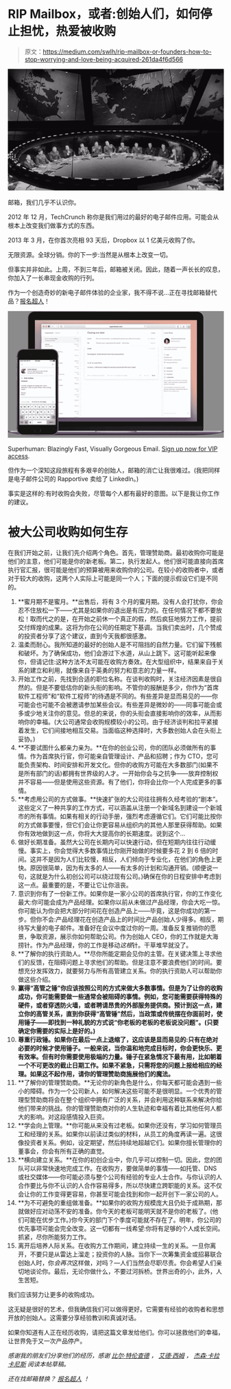# RIP Mailbox，或者:创始人们，如何停止担忧，热爱被收购

> 原文：<https://medium.com/swlh/rip-mailbox-or-founders-how-to-stop-worrying-and-love-being-acquired-261da4f6d566>

![](img/9bc7cf2d846d2791f2300a223f1a60fa.png)

邮箱，我们几乎不认识你。

2012 年 12 月，TechCrunch 称你是我们用过的最好的电子邮件应用。可能会从根本上改变我们做事方式的东西。

2013 年 3 月，在你首次亮相 93 天后，Dropbox 以 1 亿美元收购了你。

无限资源。全球分销。你的下一步:当然是从根本上改变一切。

但事实并非如此。上周，不到三年后，邮箱被关闭。因此，随着一声长长的叹息，你加入了一长串现金收购的行列。

作为一个创造奇妙的新电子邮件体验的企业家，我不得不说…正在寻找邮箱替代品？[报名超人](https://superhuman.com/?utm_source=medium&utm_medium=content&utm_campaign=mailbox-feb-2016)！

![](img/78648ae61df0b8dd5717d35a53143654.png)

Superhuman: Blazingly Fast, Visually Gorgeous Email. [Sign up now for VIP access](https://superhuman.com/?utm_source=medium&utm_medium=content&utm_campaign=mailbox-feb-2016).

但作为一个深知这段旅程有多艰辛的创始人，邮箱的消亡让我很难过。(我把同样是电子邮件公司的 Rapportive 卖给了 LinkedIn。)

事实是这样的:有时收购会失败，尽管每个人都有最好的意图。以下是我让你工作的建议。

# 被大公司收购如何生存

在我们开始之前，让我们先介绍两个角色。首先，管理赞助商。最初收购你可能是他们的主意，他们可能是你的新老板。第二，执行发起人。他们很可能直接向首席执行官汇报，很可能是他们的预算被用来收购你的公司。在较小的收购者中，或者对于较大的收购，这两个人实际上可能是同一个人；下面的提示假设它们是不同的。

1.  **蜜月期不是蜜月。**出售后，将有 3 个月的蜜月期。没有人会打扰你，你会忍不住放松一下——尤其是如果你的退出是有压力的。在任何情况下都不要放松！取而代之的是，在开始之前休一个真正的假，然后疯狂地努力工作，提前交付辉煌的成果。这将为你在公司的任期定下基调。当我们卖出时，几个赞成的投资者分享了这个建议，直到今天我都很感激。
2.  温柔而耐心。我所知道的最好的创始人是不可阻挡的自然力量。它们留下残骸和破坏。为了确保成功，他们会游过下水道，从山上跳下。这可能听起来像你，但请记住:这种方法不太可能在收购方奏效。在大型组织中，结果来自于关系的建立和利用，就像来自于英勇的努力和意志的力量一样。
3.  开始工作之前，先找到合适的职位名称。在谈判收购时，关注经济因素是很自然的。但是不要低估你的新头衔的影响。不管你的报酬是多少，你作为“首席软件工程师”和“软件工程师”的待遇是不同的。有些差异是显而易见的——你可能会也可能不会被邀请参加某些会议。有些差异是微妙的——同事可能会或多或少地关注你的意见。但总的来说，你的头衔会直接影响你的效率，从而影响你的幸福。(大公司通常会收购规模较小的公司。由于经济谈判和拉平紧接着发生，它们间接地相互交易。当面临这种选择时，大多数创始人会在头衔上妥协。)
4.  **不要试图什么都亲力亲为。**在你的创业公司，你的团队必须做所有的事情。作为首席执行官，你可能亲自管理设计、产品和招聘；作为 CTO，您可能负责架构、时间安排和开发文化。但你的收购方可能在大多数部门(如果不是所有部门的话)都拥有世界级的人才。一开始你会与之抗争——放弃控制权并不容易——但是使用这些资源。有了他们，你将会比你一个人完成更多的事情。
5.  **考虑用公司的方式做事。**快速扩张的大公司往往拥有久经考验的“剧本”。这些定义了一种共享的工作方式，可以涵盖从注册一个新域名到建设一个新城市的所有事情。如果有相关的行动手册，强烈考虑遵循它们。它们可能比按你的方式做事要慢，但它们会让你更容易从组织内的其他人那里获得帮助。如果你有效地做到这一点，你将大大提高你的长期速度。说到这个…
6.  做好长期准备。虽然大公司在长期内可以快速行动，但在短期内往往行动缓慢。事实上，你会觉得大多数事情比你刚开始做的时候要多花 2 到 6 倍的时间。这并不是因为人们比较慢，相反，人们倾向于专业化，在他们的角色上更快。原因很简单，因为有太多的人——有太多的计划和沟通开销。(顺便说一句，这就是为什么初创公司可以绕过现有公司。)确保在你的日程安排中考虑到这一点。最重要的是，不要让它让你沮丧。
7.  意识到你有了一份新工作。如果你是一家小公司的首席执行官，你的工作变化最大:你可能会成为产品经理。如果你以前从未做过产品经理，你会大吃一惊。你可能认为你会把大部分时间花在创造产品上——毕竟，这是你成功的第一步。但你不会:产品经理花在创造产品上的时间比产品创始人少得多。相反，期待写大量的电子邮件。准备好在会议中度过你的一周。准备反复推销你的愿景，争取资源，展示你如何帮助公司。作为创始人 CEO，你的工作就是大海捞针。作为产品经理，你的工作是移动*这根*针。干草堆早就没了。
8.  **了解你的执行资助人。**尽你所能定期会见你的主管。在关键决策上寻求他们的反馈，在阻碍问题上寻求他们的帮助。但是注意不要浪费他们的时间。要想充分发挥效力，就要努力与所有高管建立关系。你的执行资助人可以帮助你做这些介绍。
9.  **赢得“高管之锤”你应该按照公司的方式来做大多数事情。但是为了让你的收购成功，你可能需要做一些通常会被阻碍的事情。例如，您可能需要获得特殊的硬件，或者穿透防火墙，或者聘请昂贵的外部服务提供商。预计到这一点，建立你的高管关系，直到你获得“高管锤”然后，当政策或传统摆在你面前时，使用锤子——即找到一种礼貌的方式说“你老板的老板的老板说没问题”。(只要确定你需要的实际上是好的。)**
10.  **尊重行政锤。如果你在最后一点上退缩了，这应该是显而易见的:只有在绝对必要的时候才使用锤子。一般来说，当你温和地完成目标时，你会更快乐、更有效率。但有时你需要使用极端的力量。锤子在紧急情况下最有用，比如朝着一个不可更改的截止日期工作。如果不紧急，只需将您的问题上报给相应的经理。如果这不起作用，请你的管理赞助商施展他们的魔法。**
11.  **了解你的管理赞助商。**无论你的新角色是什么，你每天都可能会遇到一些小的障碍。作为一个公司新人，如何解决这些可能不是很明显。一个优秀的管理型赞助商将会在整个组织中拥有广泛的关系，并会利用这种联系来解决你给他们带来的挑战。你的管理赞助商对你的人生轨迹和幸福有着比其他任何人都大的影响。对这段感情投入巨资。
12.  **学会向上管理。**你可能从来没有过老板。如果你还没有，学习如何管理员工和经理的关系。如果你以前读过类似的材料，从员工的角度再读一遍。这很像投资者关系。例如，设定期望，然后持续地超越它们。如果你擅长管理你的董事会，你会有所有正确的直觉。
13.  **横向建立关系。**在你的初创企业中，你几乎可以控制一切。因此，您的团队可以非常快速地完成工作。在收购方，要做简单的事情——如托管、DNS 或社交媒体——你可能必须与整个公司有经验的专业人士合作。与你认识的人合作要比与你不认识的人合作容易得多，所以尽快建立跨职能的关系。这不仅会让你的工作变得更容易，你甚至可能会找到和你一起开创下一家公司的人。
14.  **为不可避免的重组做准备。**如果你的收购方规模庞大且仍处于成熟期，那就做好应对动荡不安的准备。你今天的老板可能明天就不是你的老板了。(他们可能在优步工作。)你今天的部门下个季度可能就不存在了。明年，你公司的优先事项可能会完全改变。这一切都有一线希望:你将有足够的个人成长空间。抓紧，尽你所能努力工作。
15.  离开后培养人际关系。在收购方工作期间，建立持续一生的关系。一旦你离开，不要只是从雷达上溜走；投资你的人脉。当你下一次筹集资金或招募联合创始人时，你*会再次*这样做，对吗？—人们当然会尽职尽责。你会希望人们亲切地谈论你。最后，无论你做什么，不要过河拆桥。世界出奇的小，此外，人生苦短。

我们应该努力让更多的收购成功。

这无疑是很好的艺术，但我确信我们可以做得更好。它需要有经验的收购者和思想开放的创始人。这需要分享经验教训和真诚对话。

如果你知道有人正在经历收购，请把这篇文章发给他们。你可以拯救他们的幸福，让世界免于又一次产品停产。

*感谢我的朋友们分享他们的经历，感谢* [*比尔·特伦查德*](https://twitter.com/btrenchard) *，* [*艾德·西姆*](https://twitter.com/edsim) *，* [*杰森·卡拉卡尼斯*](https://twitter.com/jason) *阅读本帖草稿。*

*还在找邮箱替换？* [*报名超人*](https://superhuman.com/?utm_source=medium&utm_medium=content&utm_campaign=mailbox-feb-2016) *！*